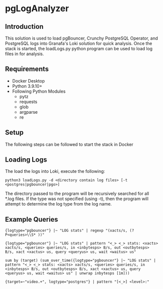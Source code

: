 # pgLogAnalyzer


## Introduction
This solution is used to load pgBouncer, Crunchy PostgreSQL Operator, and PostgreSQL logs into Granafa's Loki solution for quick analysis.  Once the stack is started, the loadLogs.py python program can be used to load log files in for analysis.

## Requirements
- Docker Desktop
- Python 3.9.10+
- Following Python Modules
  - pytz
  - requests
  - glob
  - argparse
  - re

## Setup
The following steps can be followed to start the stack in Docker


## Loading Logs
The load the logs into Loki, execute the following:

```
python3 loadLogs.py -d <directory contain log files> [-t <postgres|pgbouncer|pgo>]
```

The directory passed to the program will be recursively searched for all *.log files.  If the type was not specified (using -t), then the program will attempt to determine the log type from the log name.

## Example Queries
```
{logtype="pgbouncer"} |~ "LOG stats" | regexp "(xacts/s, (?P<queries>\\S* ))" 

{logtype="pgbouncer"} |~ "LOG stats" | pattern "<_> <_> stats: <xacts> xacts/s, <queries> queries/s, in <inbytesps> B/s, out <outbytesps> B/s, xact <xactus> us, query <queryus> us, wait <waitus> us"

sum by (target) (sum_over_time({logtype="pgbouncer"} |~ "LOG stats" | pattern "<_> <_> stats: <xacts> xacts/s, <queries> queries/s, in <inbytesps> B/s, out <outbytesps> B/s, xact <xactus> us, query <queryus> us, wait <waitus> us" | unwrap inbytesps [1m]))

{target=~"video.+", logtype="postgres"} | pattern "[<_>] <level>:"
```